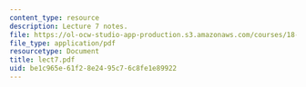 ```yaml
---
content_type: resource
description: Lecture 7 notes.
file: https://ol-ocw-studio-app-production.s3.amazonaws.com/courses/18-409-behavior-of-algorithms-spring-2002/be1c965e61f28e2495c76c8fe1e89922_lect7.pdf
file_type: application/pdf
resourcetype: Document
title: lect7.pdf
uid: be1c965e-61f2-8e24-95c7-6c8fe1e89922
---
```

